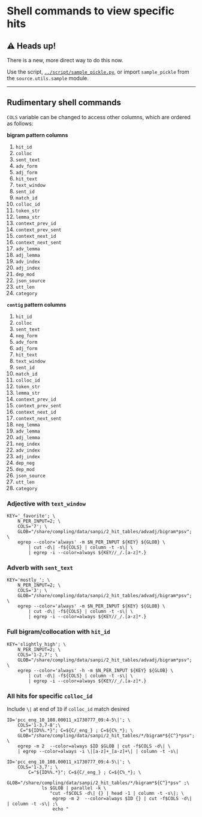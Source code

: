 # Shell commands to view specific hits

## ⚠️ Heads up!

There is a new, more direct way to do this now.

Use the script, [`../script/sample_pickle.py`](../script/sample_pickle.py),
or import `sample_pickle` from the `source.utils.sample` module. 



---

## Rudimentary shell commands

`COLS` variable can be changed to access other columns, which are ordered as follows:

**bigram pattern columns**

1. `hit_id`
1. `colloc`
1. `sent_text`
1. `adv_form`
1. `adj_form`
1. `hit_text`
1. `text_window`
1. `sent_id`
1. `match_id`
1. `colloc_id`
1. `token_str`
1. `lemma_str`
1. `context_prev_id`
1. `context_prev_sent`
1. `context_next_id`
1. `context_next_sent`
1. `adv_lemma`
1. `adj_lemma`
1. `adv_index`
1. `adj_index`
1. `dep_mod`
1. `json_source`
1. `utt_len`
1. `category`

**`contig` pattern columns**

1. `hit_id`
1. `colloc`
1. `sent_text`
1. `neg_form`
1. `adv_form`
1. `adj_form`
1. `hit_text`
1. `text_window`
1. `sent_id`
1. `match_id`
1. `colloc_id`
1. `token_str`
1. `lemma_str`
1. `context_prev_id`
1. `context_prev_sent`
1. `context_next_id`
1. `context_next_sent`
1. `neg_lemma`
1. `adv_lemma`
1. `adj_lemma`
1. `neg_index`
1. `adv_index`
1. `adj_index`
1. `dep_neg`
1. `dep_mod`
1. `json_source`
1. `utt_len`
1. `category`

### Adjective with `text_window`

```{shell}
KEY='_favorite'; \
    N_PER_INPUT=2; \
    COLS='7'; \
    GLOB="/share/compling/data/sanpi/2_hit_tables/advadj/bigram*psv"; \
    egrep --color='always' -m $N_PER_INPUT ${KEY} ${GLOB} \
        | cut -d\| -f${COLS} | column -t -s\| \
        | egrep -i --color=always ${KEY//_/.[a-z]*.}
```

### Adverb with `sent_text`

```{shell}
KEY='mostly_'; \
    N_PER_INPUT=2; \
    COLS='3'; \
    GLOB="/share/compling/data/sanpi/2_hit_tables/advadj/bigram*psv"; \
    egrep --color='always' -m $N_PER_INPUT ${KEY} ${GLOB} \
        | cut -d\| -f${COLS} | column -t -s\| \
        | egrep -i --color=always ${KEY//_/.[a-z]*.}
```

### Full bigram/collocation with `hit_id`

```{shell}
KEY='slightly_high'; \
    N_PER_INPUT=2; \
    COLS='1-2,7'; \
    GLOB="/share/compling/data/sanpi/2_hit_tables/advadj/bigram*psv"; \
    egrep --color='always' -h -m $N_PER_INPUT ${KEY} ${GLOB} \
        | cut -d\| -f${COLS} | column -t -s\| \
        | egrep -i --color=always ${KEY//_/.[a-z]*.}
```

### All hits for specific `colloc_id`

Include `\|` at end of `ID` if `colloc_id` match desired

```{shell}
ID='pcc_eng_10_108.00011_x1730777_09:4-5\|'; \
    COLS='1-3,7-8';\
     C="${ID%%.*}"; C=${C/_eng_} ; C=${C%_*}; \
    GLOB="/share/compling/data/sanpi/2_hit_tables/*/bigram*${C^}*psv"; \
    egrep -m 2  --color=always $ID $GLOB | cut -f$COLS -d\| \
    | egrep --color=always -i \|[a-z]+_[a-z]+\| | column -t -s\|
```

```{shell}
ID='pcc_eng_10_108.00011_x1730777_09:4-5\|'; \
    COLS='1-3,7'; \
        C="${ID%%.*}"; C=${C/_eng_} ; C=${C%_*}; \
            GLOB="/share/compling/data/sanpi/2_hit_tables/*/bigram*${C^}*psv" ;\
             ls $GLOB | parallel -k \
                "cut -f$COLS -d\| {} | head -1 | column -t -s\|; \
                 egrep -m 2  --color=always $ID {} | cut -f$COLS -d\| | column -t -s\| ;\
                 echo "
```
